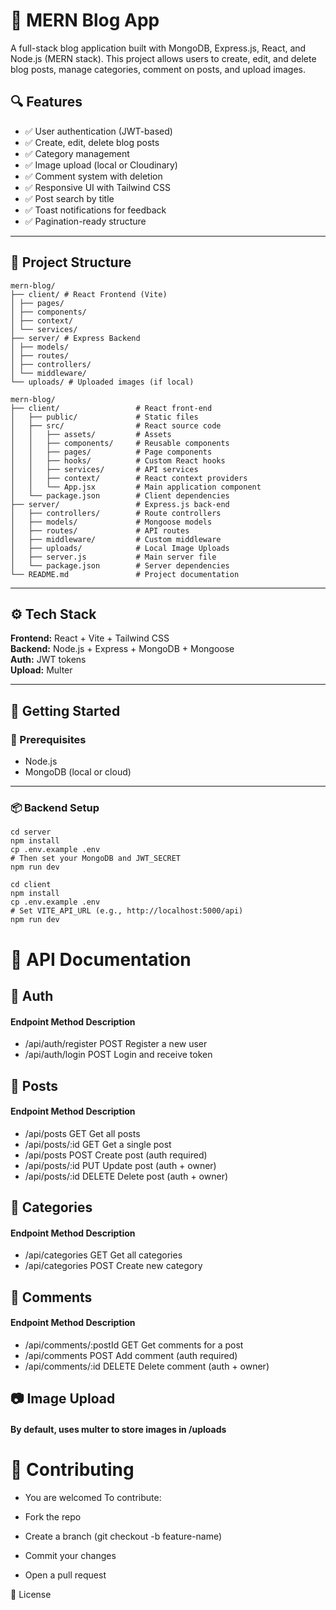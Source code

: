 # 📝 MERN Blog App

A full-stack blog application built with MongoDB, Express.js, React, and Node.js (MERN stack). This project allows users to create, edit, and delete blog posts, manage categories, comment on posts, and upload images.

## 🔍 Features

- ✅ User authentication (JWT-based)
- ✅ Create, edit, delete blog posts
- ✅ Category management
- ✅ Image upload (local or Cloudinary)
- ✅ Comment system with deletion
- ✅ Responsive UI with Tailwind CSS
- ✅ Post search by title
- ✅ Toast notifications for feedback
- ✅ Pagination-ready structure

---

## 📁 Project Structure
```
mern-blog/
├── client/ # React Frontend (Vite)
│ ├── pages/
│ ├── components/
│ ├── context/
│ └── services/
├── server/ # Express Backend
│ ├── models/
│ ├── routes/
│ ├── controllers/
│ └── middleware/
└── uploads/ # Uploaded images (if local)
```
```
mern-blog/
├── client/                 # React front-end
│   ├── public/             # Static files
│   ├── src/                # React source code
│   │   ├── assets/         # Assets
│   │   ├── components/     # Reusable components
│   │   ├── pages/          # Page components
│   │   ├── hooks/          # Custom React hooks
│   │   ├── services/       # API services
│   │   ├── context/        # React context providers
│   │   └── App.jsx         # Main application component
│   └── package.json        # Client dependencies
├── server/                 # Express.js back-end
│   ├── controllers/        # Route controllers
│   ├── models/             # Mongoose models
│   ├── routes/             # API routes
│   ├── middleware/         # Custom middleware
│   ├── uploads/            # Local Image Uploads
│   ├── server.js           # Main server file
│   └── package.json        # Server dependencies
└── README.md               # Project documentation
```
---
## ⚙️ Tech Stack

**Frontend:** React + Vite + Tailwind CSS  
**Backend:** Node.js + Express + MongoDB + Mongoose  
**Auth:** JWT tokens  
**Upload:** Multer  

---

## 🚀 Getting Started

### 🧩 Prerequisites

- Node.js
- MongoDB (local or cloud)

---

### 📦 Backend Setup

```
cd server
npm install
cp .env.example .env
# Then set your MongoDB and JWT_SECRET
npm run dev

cd client
npm install
cp .env.example .env
# Set VITE_API_URL (e.g., http://localhost:5000/api)
npm run dev
```
# 🧪 API Documentation
## 🔐 Auth
#### Endpoint	Method	Description
- /api/auth/register	POST	Register a new user
- /api/auth/login	POST	Login and receive token
## 📘 Posts
#### Endpoint	Method	Description
- /api/posts	GET	Get all posts 
- /api/posts/:id	GET	Get a single post
- /api/posts	POST	Create post (auth required)
- /api/posts/:id	PUT	Update post (auth + owner)
- /api/posts/:id	DELETE	Delete post (auth + owner)
## 📁 Categories
#### Endpoint	Method	Description
- /api/categories	GET	Get all categories
- /api/categories	POST	Create new category
## 💬 Comments
#### Endpoint	Method	Description
- /api/comments/:postId	GET	Get comments for a post
- /api/comments	POST	Add comment (auth required)
- /api/comments/:id	DELETE	Delete comment (auth + owner)

## 📷 Image Upload

#### By default, uses multer to store images in /uploads


# 🙌 Contributing

- You are welcomed To contribute:

- Fork the repo

- Create a branch (git checkout -b feature-name)

- Commit your changes

- Open a pull request

📄 License